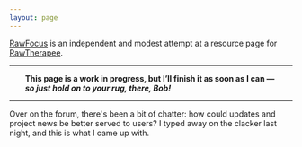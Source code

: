 ```yaml
---
layout: page
---
```


[RawFocus](https:://martbetz.github.io/WIP/rawfocus.html) is an independent and modest attempt at a resource page for [RawTherapee](https://rawtherapee.com).

<hr><p><span style="display:block; margin-left:2em; margin-right:2em">
<b>This page is a work in progress, but I’ll finish it  as soon as I can — <i>so just hold on to your rug, there, Bob!</i></b><hr>
</span></p>

Over on the forum, there's been a bit of chatter: how could updates and project news be better served to users? I typed away on the clacker last night, and this is what I came up with.




<!--

### RawTherapee? What's that? ###

[RawTherapee](https://rawtherapee.com) is a powerful image-processing tool that's free and open source.

-->
